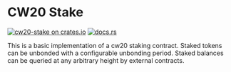 # CW20 Stake

[![cw20-stake on crates.io](https://img.shields.io/crates/v/cw20-stake.svg?logo=rust)](https://crates.io/crates/cw20-stake)
[![docs.rs](https://img.shields.io/docsrs/cw20-stake?logo=docsdotrs)](https://docs.rs/cw20-stake/latest/cw20_stake/)

This is a basic implementation of a cw20 staking contract. Staked
tokens can be unbonded with a configurable unbonding period. Staked
balances can be queried at any arbitrary height by external contracts.
